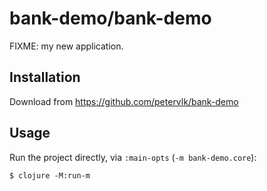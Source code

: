 # bank-demo/bank-demo

FIXME: my new application.

## Installation

Download from https://github.com/petervlk/bank-demo

## Usage

Run the project directly, via `:main-opts` (`-m bank-demo.core`):

    $ clojure -M:run-m
